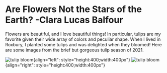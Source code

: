 # Are Flowers Not the Stars of the Earth? -Clara Lucas Balfour

Flowers are beautiful, and I love beautiful things! In particular, tulips are my favorite given their wide array of colors and peculiar shape. When I lived in Roxbury, I planted some tulips and was delighted when they bloomed! Here are some images from the brief but gorgeous tulip season of 2021. 

![tulip bloom](./media/flower1.jpg "photo of my first tulip bloom!"){align="left": style="height:400;width:400px"}
![tulip bloom](./media/flower2.jpg "more tulip photos!"){align="right": style="height:400;width:400px"}